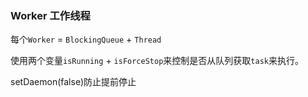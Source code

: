 ### Worker 工作线程
每个```Worker``` = ```BlockingQueue``` + ```Thread```

使用两个变量```isRunning``` + ```isForceStop```来控制是否从队列获取```task```来执行。


setDaemon(false)防止提前停止 
